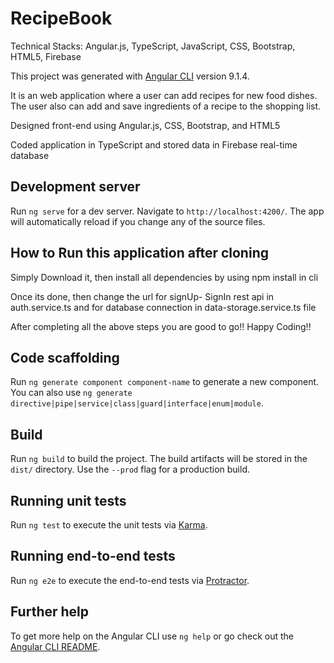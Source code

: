 # RecipeBook

Technical Stacks: Angular.js, TypeScript, JavaScript, CSS, Bootstrap, HTML5, Firebase

This project was generated with [Angular CLI](https://github.com/angular/angular-cli) version 9.1.4.

It is an web application where a user can add recipes for new food dishes. The user also can add and save ingredients of a recipe to the shopping list. 

Designed front-end using Angular.js, CSS, Bootstrap, and HTML5

Coded application in TypeScript and stored data in Firebase real-time database


## Development server

Run `ng serve` for a dev server. Navigate to `http://localhost:4200/`. The app will automatically reload if you change any of the source files.

## How to Run this application after cloning

Simply Download it, then install all dependencies by using npm install in cli

Once its done, then change the url for signUp- SignIn rest api in auth.service.ts and for database connection in data-storage.service.ts file

After completing all the above steps you are good to go!! Happy Coding!!

## Code scaffolding

Run `ng generate component component-name` to generate a new component. You can also use `ng generate directive|pipe|service|class|guard|interface|enum|module`.

## Build

Run `ng build` to build the project. The build artifacts will be stored in the `dist/` directory. Use the `--prod` flag for a production build.

## Running unit tests

Run `ng test` to execute the unit tests via [Karma](https://karma-runner.github.io).

## Running end-to-end tests

Run `ng e2e` to execute the end-to-end tests via [Protractor](http://www.protractortest.org/).

## Further help

To get more help on the Angular CLI use `ng help` or go check out the [Angular CLI README](https://github.com/angular/angular-cli/blob/master/README.md).
